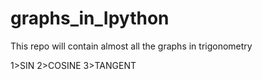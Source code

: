 # graphs_in_Ipython
This repo will contain almost all the graphs in trigonometry 
</hr>
1>SIN
2>COSINE
3>TANGENT

